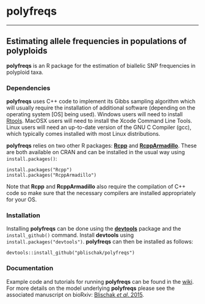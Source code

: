 # **polyfreqs**

---------------------------

## Estimating allele frequencies in populations of polyploids

**polyfreqs** is an R package for the estimation of biallelic SNP frequencies in polyploid taxa. 


### Dependencies

**polyfreqs** uses C++ code to implement its Gibbs sampling algorithm which will usually require the installation of additional software (depending on the operating system [OS] being used). Windows users will need to install [Rtools](http://cran.r-project.org/bin/windows/Rtools/). MacOSX users will need to install the Xcode Command Line Tools. Linux users will need an up-to-date version of the GNU C Compiler (gcc), which typically comes installed with most Linux distributions. 

**polyfreqs** relies on two other R packages: [**Rcpp**](http://cran.r-project.org/web/packages/Rcpp/index.html) and [**RcppArmadillo**](http://cran.r-project.org/web/packages/RcppArmadillo/index.html). These are both available on CRAN and can be installed in the usual way using `install.packages()`:

```
install.packages("Rcpp")
install.packages("RcppArmadillo")
```

Note that **Rcpp** and **RcppArmadillo** also require the compilation of C++ code so make sure that the necessary compilers are installed appropriately for your OS.

### Installation

Installing **polyfreqs** can be done using the [**devtools**](http://cran.r-project.org/web/packages/devtools/index.html) package and the `install_github()` command. Install **devtools** using `install.packages("devtools")`. **polyfreqs** can then be installed as follows:

```
devtools::install_github("pblischak/polyfreqs")
```

### Documentation

Example code and tutorials for running **polyfreqs** can be found in the [wiki](https://github.com/pblischak/polyfreqs/wiki). For more details on the model underlying **polyfreqs** please see the associated manuscript on bioRxiv: [Blischak *et al*. 2015](https://wolfelab.wordpress.com).
